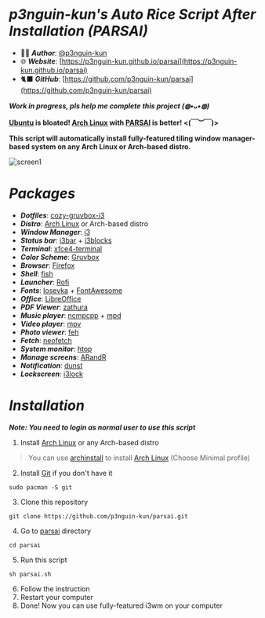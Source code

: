 # ***p3nguin-kun's Auto Rice Script After Installation (PARSAI)***


- 👩‍💻 ***Author***: [@p3nguin-kun](https://github.com/p3nguin-kun)
- 🌐 ***Website***: [https://p3nguin-kun.github.io/parsai](https://p3nguin-kun.github.io/parsai)
- 🐈‍⬛ ***GitHub***: [https://github.com/p3nguin-kun/parsai](https://github.com/p3nguin-kun/parsai)

***Work in progress, pls help me complete this project (◍•ᴗ•◍)***

**[Ubuntu](https://ubuntu.com) is bloated! [Arch Linux](https://archlinux.org) with [PARSAI](https://p3nguin-kun.github.io/parsai/) is better! <(￣︶￣)>**

**This script will automatically install fully-featured tiling window manager-based system on any Arch Linux or Arch-based distro.**

![screen1](https://i.imgur.com/FweMsR9.png)

# ***Packages***
- ***Dotfiles***: [cozy-gruvbox-i3](https://github.com/p3nguin-kun/cozy-gruvbox-i3)
- ***Distro***: [Arch Linux](https://archlinux.org) or Arch-based distro
- ***Window Manager***: [i3](https://i3wm.org)
- ***Status bar***: [i3bar](https://i3wm.org/i3bar/) + [i3blocks](https://github.com/vivien/i3blocks)
- ***Terminal***: [xfce4-terminal](https://github.com/xfce-mirror/xfce4-terminal)
- ***Color Scheme***: [Gruvbox](https://github.com/morhetz/gruvbox)
- ***Browser***: [Firefox](https://www.mozilla.org/en-US/firefox/)
- ***Shell***: [fish](https://fishshell.com/)
- ***Launcher***: [Rofi](https://github.com/davatorium/rofi)
- ***Fonts***: [Iosevka](https://typeof.net/Iosevka/) + [FontAwesome](https://fontawesome.com/)
- ***Office***: [LibreOffice](https://www.libreoffice.org/)
- ***PDF Viewer***: [zathura](https://pwmt.org/projects/zathura/)
- ***Music player***: [ncmpcpp](https://github.com/ncmpcpp/ncmpcpp) + [mpd](https://www.musicpd.org/)
- ***Video player***: [mpv](https://mpv.io/)
- ***Photo viewer***: [feh](https://feh.finalrewind.org/)
- ***Fetch***: [neofetch](https://github.com/dylanaraps/neofetch)
- ***System monitor***: [htop](https://htop.dev/)
- ***Manage screens***: [ARandR](https://christian.amsuess.com/tools/arandr/)
- ***Notification***: [dunst](https://dunst-project.org/)
- ***Lockscreen***: [i3lock](https://github.com/i3/i3lock)

# ***Installation***
***Note: You need to login as normal user to use this script***
1. Install [Arch Linux](https://archlinux.org) or any Arch-based distro
> You can use [archinstall](https://wiki.archlinux.org/title/archinstall) to install [Arch Linux](https://archlinux.org) (Choose Minimal profile)



2. Install [Git](https://git-scm.com/) if you don't have it
```
sudo pacman -S git
```
3. Clone this repository
```
git clone https://github.com/p3nguin-kun/parsai.git
```
4. Go to [parsai](https://p3nguin-kun.github.io/parsai) directory
```
cd parsai
```
5. Run this script
```
sh parsai.sh
```
6. Follow the instruction
7. Restart your computer
8. Done! Now you can use fully-featured i3wm on your computer
